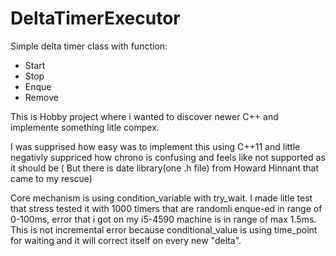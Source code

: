 # DeltaTimerExecutor
Simple delta timer class with function:
* Start
* Stop
* Enque
* Remove

This is Hobby project where i wanted to discover newer C++ and implemente something litle compex.

I was supprised how easy was to implement this using C++11 and little negativly suppriced how chrono is confusing and feels like not supported as it should be ( But there is date library(one .h file) from Howard Hinnant that came to my rescue)

Core mechanism is using condition_variable with try_wait.
I made litle test that stress tested it with 1000 timers that are randomli enque-ed in range of 0-100ms, error that i got on my i5-4590 machine is in range of max 1.5ms.
This is not incremental error because conditional_value is using time_point for waiting and it will correct itself on every new "delta".
